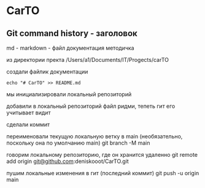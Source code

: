 # CarTO

## Git command history - заголовок
md - markdown - файл документация методичка

из директории пректа /Users/a1/Documents/IT/Progects/carTO

создали файлик документации

```
echo "# CarTO" >> README.md
```

мы инициализировали локальный репозиторий

добавили в локальный репозиторий файл ридми, тепеть гит его учитывает видит

сделали коммит

переименовали текущую локальную ветку в main (необязательно, поскольку она по умолчанию main)
git branch -M main

говорим локальному репозиторию, где он хранится удаленно
git remote add origin git@github.com:deniskooot/CarTO.git

пушим локальные изменения в гит (последний коммит)
git push -u origin main

